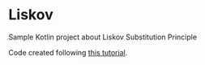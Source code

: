 # Liskov
Sample Kotlin project about Liskov Substitution Principle

Code created following [this tutorial](https://www.youtube.com/watch?v=MlTJtw1DzY8).
